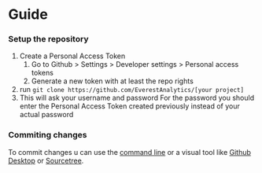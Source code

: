 # Guide

### Setup the repository
1. Create a Personal Access Token
	1. Go to Github > Settings > Developer settings > Personal access tokens
	2. Generate a new token with at least the repo rights
2. run `git clone https://github.com/EverestAnalytics/[your project]`
3. This will ask your username and password
For the password you should enter the Personal Access Token created previously instead of your actual password


### Commiting changes
To commit changes u can use the [command line](https://www.atlassian.com/git/tutorials/saving-changes) or a visual tool like [Github Desktop](https://docs.github.com/en/desktop/installing-and-configuring-github-desktop/overview/getting-started-with-github-desktop) or [Sourcetree](https://confluence.atlassian.com/get-started-with-sourcetree).
